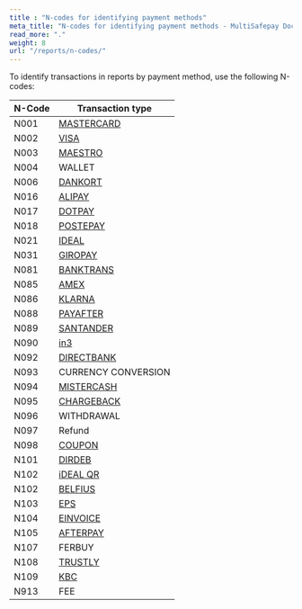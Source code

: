 ```yaml
---
title : "N-codes for identifying payment methods"
meta_title: "N-codes for identifying payment methods - MultiSafepay Docs"
read_more: "."
weight: 8
url: "/reports/n-codes/"
---
```


To identify transactions in reports by payment method, use the following N-codes:

| N-Code | Transaction type  |
|---|---|
| N001   | [MASTERCARD](/payment-methods/mastercard)  |
| N002   | [VISA](/payment-methods/visa)   |
| N003   | [MAESTRO](/payment-methods/maestro)   |
| N004   | WALLET |
| N006   | [DANKORT](/payment-methods/dankort)   |
| N016   | [ALIPAY](/payment-methods/alipay)   |
| N017   | [DOTPAY](/payment-methods/dotpay)   |
| N018   | [POSTEPAY](/payment-methods/postepay)  |
| N021   | [IDEAL](/payment-methods/ideal)   |
| N031   | [GIROPAY](/payment-methods/giropay)   |
| N081   | [BANKTRANS](/payment-methods/bank-transfer)  |
| N085   | [AMEX](/payment-methods/american-express)     |
| N086   | [KLARNA](/payment-methods/klarna)    |
| N088   | [PAYAFTER](/payment-methods/pay-after-delivery)  |
| N089   | [SANTANDER](/payment-methods/betaal-per-maand)  |
| N090   | [in3](/payment-methods/in3)  |
| N092   | [DIRECTBANK](/payment-methods/sofort)  |
| N093   | CURRENCY CONVERSION |
| N094   | [MISTERCASH](/payment-methods/bancontact)  |
| N095   | [CHARGEBACK](/payments/chargebacks/) |
| N096   | WITHDRAWAL |
| N097   | Refund  |
| N098   | [COUPON](/payment-methods/gift-cards)  | 
| N101   | [DIRDEB](/payment-methods/sepa-direct-debit) | 
| N102   | [iDEAL QR](/payment-methods/ideal) |
| N102   | [BELFIUS](/payment-methods/belfius) |
| N103   | [EPS](/payment-methods/eps) |
| N104   | [EINVOICE](/payment-methods/e-invoicing) |
| N105   | [AFTERPAY](/payment-methods/afterpay) |
| N107   | FERBUY  |
| N108   | [TRUSTLY](/payment-methods/trustly) |
| N109   | [KBC](/payment-methods/cbc-kbc) | 
| N913   | FEE  |